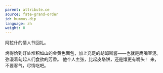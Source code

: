 ```yaml
---
parent: attribute.ce
source: fate-grand-order
id: hummus-dip
language: zh
weight: 0
---
```


阿拉什的情人节回礼。

烤得恰到好处堆积如山的金黄色面包，加上充足的胡姆斯酱——也就是鹰嘴豆泥。
弥漫着勾起人们食欲的芳香。
他个人主张，比起皮塔饼，还是馕更有嚼头！
来，不要客气，尽情吃吧。
